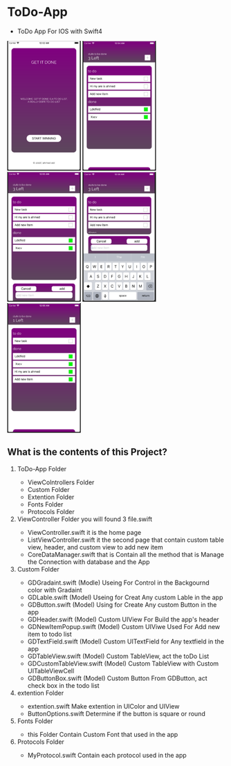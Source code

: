 # ToDo-App
<ul>
    <li>ToDo App For IOS with Swift4</li>
   </ul>

<p align="left">
  <img src="images/toDoApp1.PNG" width="170" height= "300">
  <img src="images/toDoApp2.PNG" width="170" height= "300">
  <img src="images/toDoApp3.PNG" width="170" height= "300">
  <img src="images/toDoApp4.PNG" width="170" height= "300">
  <img src="images/toDoApp5.PNG" width="170" height= "300">
</p>


## What is the contents of this Project? 
<ol>
<li> ToDo-App Folder</li>
      <ul>
      <li>ViewColntrollers Folder</li>
      <li>Custom Folder</li>
      <li>Extention Folder</li>
      <li>Fonts Folder</li>
      <li>Protocols Folder</li>
      </ul>


<li> ViewController Folder you will found 3 file.swift </li>
    <ul>
      <li>ViewController.swift it is the home page</li>
      <li>ListViewController.swift it the second page that contain custom table view, header, and custom view to add new item</li>
      <li>CoreDataManager.swift that is Contain all the method that is Manage the Connection with database and the App</li>
    </ul>
<li> Custom Folder</li>
    <ul>
      <li>GDGradaint.swift (Modle) Useing For Control in the Backgournd color with Gradaint</li>
      <li>GDLable.swift (Model) Useing for Creat Any custom Lable in the app</li>
      <li>GDButton.swift (Model) Using for Create Any custom Button in the app</li>
      <li>GDHeader.swift (Model) Custom UIView For Build the app's header</li>
      <li>GDNewItemPopup.swift (Model) Custom UIViwe Used For Add new item to todo list</li>
      <li>GDTextField.swift (Model) Custom UITextField for Any textfield in the app</li>
      <li>GDTableView.swift (Model) Custom TableView, act the toDo List</li>
      <li>GDCustomTableView.swift (Model) Custom TableView with Custom UITableViewCell</li>
      <li>GDButtonBox.swift (Model) Custom Button From GDButton, act check box in the todo list</li>
    </ul>
  
<li> extention Folder</li>
    <ul>
      <li>extention.swift  Make extention in UIColor and UIView</li>
      <li>ButtonOptions.swift Determine if the button is square or round</li>
    </ul>
<li> Fonts Folder</li>
    <ul>
      <li>this Folder Contain Custom Font that used in the app</li>
    </ul>
<li> Protocols Folder</li>
    <ul>
      <li>MyProtocol.swift   Contain each protocol used in the app</li>
    </ul>

</ol>
